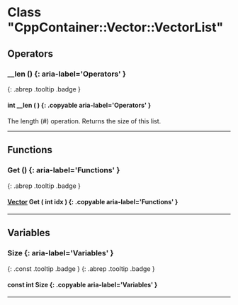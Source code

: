 # Class "CppContainer::Vector::VectorList"
## Operators
### __len () {: aria-label='Operators' }
[ ](#){: .abrep .tooltip .badge }
#### int __len ( ) {: .copyable aria-label='Operators' }

The length (#) operation. Returns the size of this list.

___
## Functions
### Get () {: aria-label='Functions' }
[ ](#){: .abrep .tooltip .badge }
#### [Vector](Vector.md) Get ( int idx ) {: .copyable aria-label='Functions' }

___
## Variables
### Size {: aria-label='Variables' }
[ ](#){: .const .tooltip .badge } [ ](#){: .abrep .tooltip .badge }
#### const int Size  {: .copyable aria-label='Variables' }

___
